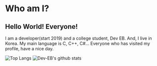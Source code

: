 # Who am I?
## Hello World! Everyone!
I am a developer(start 2019) and a college student, Dev EB.
And, I live in Korea.
My main language is C, C++, C\#...
Everyone who has visited my profile, have a nice day.

![Top Langs](https://github-readme-stats.vercel.app/api/top-langs/?username=Dev-EB&theme=tokyonight)
![Dev-EB's github stats](https://github-readme-stats.vercel.app/api?username=Dev-EB&theme=tokyonight)
